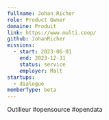 ```yaml
---
fullname: Johan Richer
role: Product Owner
domaine: Produit
link: https://www.multi.coop/
github: JohanRicher
missions:
  - start: 2023-06-01
    end: 2023-12-31
    status: service
    employer: Malt
startups:
  - dialogue
memberType: beta
---
```


Outilleur #opensource #opendata
